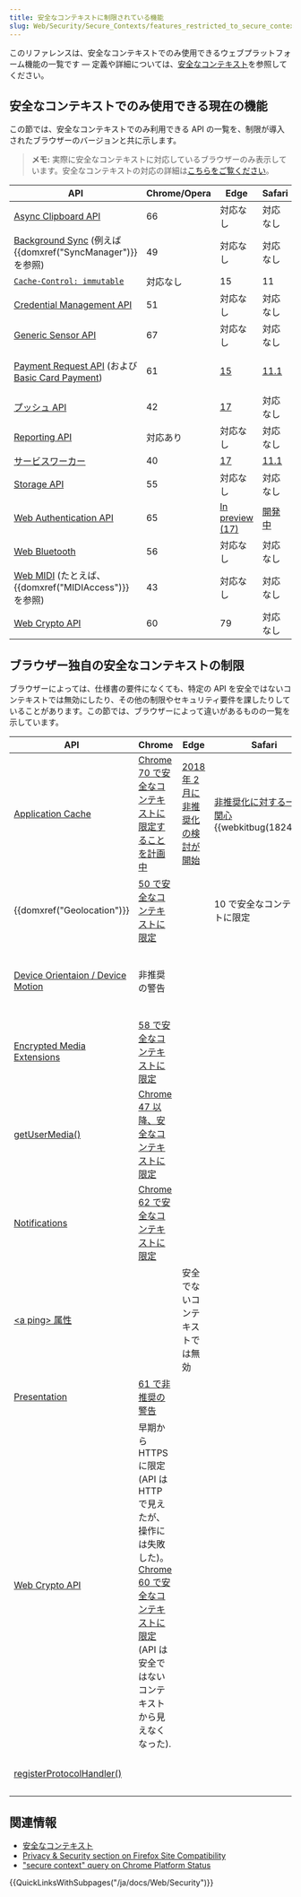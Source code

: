 ```yaml
---
title: 安全なコンテキストに制限されている機能
slug: Web/Security/Secure_Contexts/features_restricted_to_secure_contexts
---
```


このリファレンスは、安全なコンテキストでのみ使用できるウェブプラットフォーム機能の一覧です — 定義や詳細については、[安全なコンテキスト](/ja/docs/Web/Security/Secure_Contexts)を参照してください。

## 安全なコンテキストでのみ使用できる現在の機能

この節では、安全なコンテキストでのみ利用できる API の一覧を、制限が導入されたブラウザーのバージョンと共に示します。

> **メモ:** 実際に安全なコンテキストに対応しているブラウザーのみ表示しています。安全なコンテキストの対応の詳細は[こちらをご覧ください](/ja/docs/Web/Security/Secure_Contexts#Browser_compatibility)。

| API                                                                                                                                         | Chrome/Opera | Edge                                                                                                             | Safari                                                                                  | Firefox                                                |
| ------------------------------------------------------------------------------------------------------------------------------------------- | ------------ | ---------------------------------------------------------------------------------------------------------------- | --------------------------------------------------------------------------------------- | ------------------------------------------------------ |
| [Async Clipboard API](/ja/docs/Web/API/Clipboard)                                                                                           | 66           | 対応なし                                                                                                         | 対応なし                                                                                | 63                                                     |
| [Background Sync](https://wicg.github.io/BackgroundSync/spec/) (例えば {{domxref("SyncManager")}} を参照)                         | 49           | 対応なし                                                                                                         | 対応なし                                                                                | 対応なし                                               |
| [`Cache-Control: immutable`](/ja/docs/Web/HTTP/Headers/Cache-Control)                                                                       | 対応なし     | 15                                                                                                               | 11                                                                                      | 49                                                     |
| [Credential Management API](/ja/docs/Web/API/Credential_Management_API)                                                                     | 51           | 対応なし                                                                                                         | 対応なし                                                                                | 対応なし                                               |
| [Generic Sensor API](https://w3c.github.io/sensors/)                                                                                        | 67           | 対応なし                                                                                                         | 対応なし                                                                                | 対応なし                                               |
| [Payment Request API](/ja/docs/Web/API/Payment_Request_API) (および [Basic Card Payment](https://w3c.github.io/payment-method-basic-card/)) | 61           | [15](https://blogs.windows.com/msedgedev/2017/04/11/introducing-edgehtml-15/)                                    | [11.1](https://webkit.org/blog/8182/introducing-the-payment-request-api-for-apple-pay/) | 開発中 (`dom.payments.request.enabled` の設定で隠蔽)。 |
| [プッシュ API](/ja/docs/Web/API/Push_API)                                                                                                   | 42           | [17](https://blogs.windows.com/msedgedev/2017/12/19/service-workers-going-beyond-page/)                          | 対応なし                                                                                | 44                                                     |
| [Reporting API](/ja/docs/Web/API/Reporting_API)                                                                                             | 対応あり     | 対応なし                                                                                                         | 対応なし                                                                                | Firefox 65 以降はフラグで隠ぺい                        |
| [サービスワーカー](/ja/docs/Web/API/Service_Worker_API)                                                                                     | 40           | [17](https://blogs.windows.com/msedgedev/2017/12/19/service-workers-going-beyond-page/)                          | [11.1](https://webkit.org/blog/8216/new-webkit-features-in-safari-11-1/)                | 44                                                     |
| [Storage API](/ja/docs/Web/API/Storage_API)                                                                                                 | 55           | 対応なし                                                                                                         | 対応なし                                                                                | 51                                                     |
| [Web Authentication API](/ja/docs/Web/API/Web_Authentication_API)                                                                           | 65           | [In preview (17)](https://blogs.windows.com/msedgedev/2018/07/30/introducing-web-authentication-microsoft-edge/) | [開発中](https://bugs.webkit.org/show_bug.cgi?id=181943)                                | 60                                                     |
| [Web Bluetooth](/ja/docs/Web/API/Web_Bluetooth_API)                                                                                         | 56           | 対応なし                                                                                                         | 対応なし                                                                                | 対応なし                                               |
| [Web MIDI](https://webaudio.github.io/web-midi-api/) (たとえば、 {{domxref("MIDIAccess")}} を参照)                                   | 43           | 対応なし                                                                                                         | 対応なし                                                                                | 対応なし                                               |
| [Web Crypto API](/ja/docs/Web/API/Web_Crypto_API)                                                                                           | 60           | 79                                                                                                               | 対応なし                                                                                | 75                                                     |

## ブラウザー独自の安全なコンテキストの制限

ブラウザーによっては、仕様書の要件になくても、特定の API を安全ではないコンテキストでは無効にしたり、その他の制限やセキュリティ要件を課したりしていることがあります。この節では、ブラウザーによって違いがあるものの一覧を示しています。

| API                                                                                | Chrome                                                                                                                                                                                                                                                                            | Edge                                                                                               | Safari                                                                                                                | Firefox                                                                                       |
| ---------------------------------------------------------------------------------- | --------------------------------------------------------------------------------------------------------------------------------------------------------------------------------------------------------------------------------------------------------------------------------- | -------------------------------------------------------------------------------------------------- | --------------------------------------------------------------------------------------------------------------------- | --------------------------------------------------------------------------------------------- |
| [Application Cache](/ja/docs/Web/HTML/Using_the_application_cache)                 | [Chrome 70 で安全なコンテキストに限定することを計画中](https://bugs.chromium.org/p/chromium/issues/detail?id=588931#c19)                                                                                                                                                          | [2018 年 2 月に非推奨化の検討が開始](https://twitter.com/patrickkettner/status/961999450016239616) | [非推奨化に対する一般の関心](https://twitter.com/johnwilander/status/959423900470800384) {{webkitbug(182442)}} | Firefox 62 で安全なコンテキストに限定                                                         |
| {{domxref("Geolocation")}}                                               | [50 で安全なコンテキストに限定](https://developers.google.com/web/updates/2016/04/geolocation-on-secure-contexts-only)                                                                                                                                                            |                                                                                                    | 10 で安全なコンテキストに限定                                                                                         | 55 で安全なコンテキストに限定                                                                 |
| [Device Orientaion / Device Motion](/ja/docs/Web/API/Detecting_device_orientation) | 非推奨の警告                                                                                                                                                                                                                                                                      |                                                                                                    |                                                                                                                       | 60 から非推奨の警告。なお、これは安全なコンテキストでも同様に適用されます。                   |
| [Encrypted Media Extensions](/ja/docs/Web/API/Encrypted_Media_Extensions_API)      | [58 で安全なコンテキストに限定](https://developers.google.com/web/updates/2017/03/chrome-58-deprecations#remove_eme_from_non-secure_contexts)                                                                                                                                     |                                                                                                    |                                                                                                                       | [計画中](https://bugzilla.mozilla.org/show_bug.cgi?id=1322517)。                              |
| [getUserMedia()](/ja/docs/Web/API/MediaDevices/getUserMedia)                       | [Chrome 47 以降、安全なコンテキストに限定](https://codereview.chromium.org/1336633002)                                                                                                                                                                                            |                                                                                                    |                                                                                                                       | 一時的なアクセスのみ可能 (ユーザーは許可ダイアログで "この設定を記憶する" を選べない)。       |
| [Notifications](/ja/docs/Web/API/Notifications_API)                                | [Chrome 62 で安全なコンテキストに限定](https://developers.google.com/web/updates/2017/09/chrome-62-deprecations#remove_usage_of_notifications_from_insecure_iframes)                                                                                                              |                                                                                                    |                                                                                                                       | [Firefox 67 で安全なコンテキストに限定](https://bugzilla.mozilla.org/show_bug.cgi?id=1429432) |
| [\<a ping> 属性](/ja/docs/Web/HTML/Element/a#attr-ping)                            |                                                                                                                                                                                                                                                                                   | 安全でないコンテキストでは無効                                                                     |                                                                                                                       | Firefox 3 で対応が追加、但し既定では有効化されていない (`browser.send_pings` の設定で隠蔽)。  |
| [Presentation](/ja/docs/Web/API/Presentation_API)                                  | [61 で非推奨の警告](https://developers.google.com/web/updates/2017/08/chrome-61-deprecations#deprecate_and_remove_presentation_api_on_insecure_contexts)                                                                                                                          |                                                                                                    |                                                                                                                       |                                                                                               |
| [Web Crypto API](/ja/docs/Web/API/Web_Crypto_API)                                  | 早期から HTTPS に限定 (API は HTTP で見えたが、操作には失敗した)。 [Chrome 60 で安全なコンテキストに限定](https://developers.google.com/web/updates/2017/06/chrome-60-deprecations#cryptosubtle_now_requires_a_secure_origin) (API は安全ではないコンテキストから見えなくなった). |                                                                                                    |                                                                                                                       | [計画中](https://bugzilla.mozilla.org/show_bug.cgi?id=1333140)。                              |
| [registerProtocolHandler()](/ja/docs/Web/API/Navigator/registerProtocolHandler)    |                                                                                                                                                                                                                                                                                   |                                                                                                    |                                                                                                                       | Firefox 62 で安全なコンテキストに限定。                                                       |

## 関連情報

- [安全なコンテキスト](/ja/docs/Web/Security/Secure_Contexts)
- [Privacy & Security section on Firefox Site Compatibility](https://www.fxsitecompat.dev/en-CA/categories/privacy-security/)
- ["secure context" query on Chrome Platform Status](https://www.chromestatus.com/features#secure%20context)

{{QuickLinksWithSubpages("/ja/docs/Web/Security")}}
